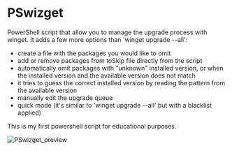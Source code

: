 # PSwizget
PowerShell script that allow you to manage the upgrade process with winget. 
It adds a few more options than 'winget upgrade --all':
- create a file with the packages you would like to omit
- add or remove packages from toSkip file directly from the script
- automatically omit packages with "unknown" installed version, or when the installed version and the available version does not match
- it tries to guess the correct installed version by reading the pattern from the available version
- manually edit the upgrade queue
- quick mode (it's similar to 'winget upgrade --all' but with a blacklist applied)

This is my first powershell script for educational purposes.

![PSwizget_preview](https://user-images.githubusercontent.com/78523122/176022113-95214442-96f6-4811-9184-b7eea3b71f65.jpg)
